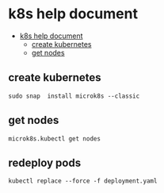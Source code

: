 # k8s help document
<!-- TOC -->

- [k8s help document](#k8s-help-document)
    - [create kubernetes](#create-kubernetes)
    - [get nodes](#get-nodes)

<!-- /TOC -->

## create kubernetes
`sudo snap  install microk8s --classic`

## get nodes
`microk8s.kubectl get nodes`

## redeploy pods
`
kubectl replace --force -f deployment.yaml 
`
